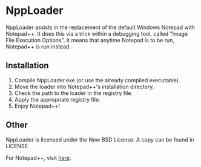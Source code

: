 NppLoader
====

NppLoader assists in the replacement of the default Windows Notepad with Notepad++. It does this via a trick within a debugging tool, called "Image File Execution Options". It means that anytime Notepad is to be run, Notepad++ is run instead.

Installation
----

1. Compile NppLoader.exe (or use the already compiled executable).
2. Move the loader into Notepad++'s installation directory.
3. Check the path to the loader in the registry file.
3. Apply the appropriate registry file.
4. Enjoy Notepad++!

Other
----

NppLoader is licensed under the New BSD License. A copy can be found in LICENSE.

For Notepad++, visit [here](http://notepad-plus-plus.org/).
